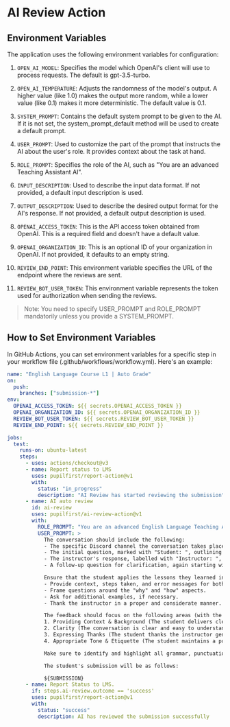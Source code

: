 # AI Review Action

## Environment Variables

The application uses the following environment variables for configuration:

1. `OPEN_AI_MODEL`: Specifies the model which OpenAI's client will use to process requests. The default is gpt-3.5-turbo.

2. `OPEN_AI_TEMPERATURE`: Adjusts the randomness of the model's output. A higher value (like 1.0) makes the output more random, while a lower value (like 0.1) makes it more deterministic. The default value is 0.1.

3. `SYSTEM_PROMPT`: Contains the default system prompt to be given to the AI. If it is not set, the system_prompt_default method will be used to create a default prompt.

4. `USER_PROMPT`: Used to customize the part of the prompt that instructs the AI about the user's role. It provides context about the task at hand.

5. `ROLE_PROMPT`: Specifies the role of the AI, such as "You are an advanced Teaching Assistant AI".

6. `INPUT_DESCRIPTION`: Used to describe the input data format. If not provided, a default input description is used.

7. `OUTPUT_DESCRIPTION`: Used to describe the desired output format for the AI's response. If not provided, a default output description is used.
8. `OPENAI_ACCESS_TOKEN`: This is the API access token obtained from OpenAI. This is a required field and doesn't have a default value.
9. `OPENAI_ORGANIZATION_ID`: This is an optional ID of your organization in OpenAI. If not provided, it defaults to an empty string.
10. `REVIEW_END_POINT`: This environment variable specifies the URL of the endpoint where the reviews are sent.
11. `REVIEW_BOT_USER_TOKEN`: This environment variable represents the token used for authorization when sending the reviews.

> Note: You need to specify USER_PROMPT and ROLE_PROMPT mandatorily unless you provide a SYSTEM_PROMPT.

## How to Set Environment Variables

In GitHub Actions, you can set environment variables for a specific step in your workflow file (.github/workflows/workflow.yml). Here's an example:

```yaml
name: "English Language Course L1 | Auto Grade"
on:
  push:
    branches: ["submission-*"]
env:
  OPENAI_ACCESS_TOKEN: ${{ secrets.OPENAI_ACCESS_TOKEN }}
  OPENAI_ORGANIZATION_ID: ${{ secrets.OPENAI_ORGANIZATION_ID }}
  REVIEW_BOT_USER_TOKEN: ${{ secrets.REVIEW_BOT_USER_TOKEN }}
  REVIEW_END_POINT: ${{ secrets.REVIEW_END_POINT }}

jobs:
  test:
    runs-on: ubuntu-latest
    steps:
      - uses: actions/checkout@v3
      - name: Report status to LMS
        uses: pupilfirst/report-action@v1
        with:
          status: "in_progress"
          description: "AI Review has started reviewing the submission"
      - name: AI auto review
        id: ai-review
        uses: pupilfirst/ai-review-action@v1
        with:
          ROLE_PROMPT: "You are an advanced English Language Teaching Assistant AI. Your task involves reviewing and providing feedback on student submissions, paying meticulous attention to grammar, punctuation, and style errors."
          USER_PROMPT: >
            The conversation should include the following:
            - The specific Discord channel the conversation takes place in.
            - The initial question, marked with "Student: ", outlining the student's doubt.
            - The instructor's response, labelled with "Instructor: ", that provides a solution.
            - A follow-up question for clarification, again starting with "Student: ", to delve into what the instructor meant.

            Ensure that the student applies the lessons they learned in the current level:
            - Provide context, steps taken, and error messages for both the initial question and the follow-up.
            - Frame questions around the "why" and "how" aspects.
            - Ask for additional examples, if necessary.
            - Thank the instructor in a proper and considerate manner.

            The feedback should focus on the following areas (with the ideal condition in brackets):
            1. Providing Context & Background (The student delivers clear and detailed context, steps taken, and error messages).
            2. Clarity (The conversation is clear and easy to understand throughout).
            3. Expressing Thanks (The student thanks the instructor genuinely and appropriately).
            4. Appropriate Tone & Etiquette (The student maintains a professional and respectful tone throughout the conversation).

            Make sure to identify and highlight all grammar, punctuation, and style errors.

            The student's submission will be as follows:

            ${SUBMISSION}
      - name: Report Status to LMS.
        if: steps.ai-review.outcome == 'success'
        uses: pupilfirst/report-action@v1
        with:
          status: "success"
          description: AI has reviewed the submission successfully
```
